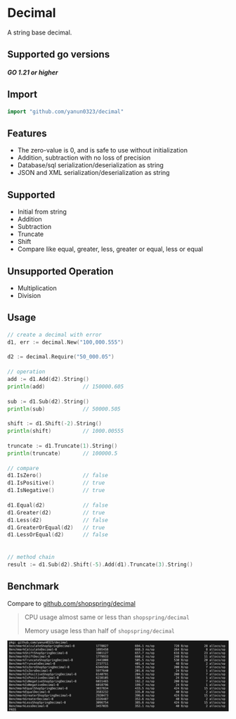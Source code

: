 # Decimal
A string base decimal.

## Supported go versions
#### _GO 1.21 or higher_

## Import
```go
import "github.com/yanun0323/decimal"
```

## Features

- The zero-value is 0, and is safe to use without initialization
- Addition, subtraction with no loss of precision
- Database/sql serialization/deserialization as string
- JSON and XML serialization/deserialization as string

## Supported
- Initial from string
- Addition
- Subtraction
- Truncate
- Shift
- Compare like equal, greater, less, greater or equal, less or equal

## Unsupported Operation
- Multiplication
- Division

## Usage
```go
// create a decimal with error
d1, err := decimal.New("100,000.555")

d2 := decimal.Require("50_000.05")

// operation
add := d1.Add(d2).String()
println(add)            // 150000.605

sub := d1.Sub(d2).String()
println(sub)            // 50000.505

shift := d1.Shift(-2).String()
println(shift)          // 1000.00555

truncate := d1.Truncate(1).String()
println(truncate)       // 100000.5

// compare
d1.IsZero()             // false
d1.IsPositive()         // true
d1.IsNegative()         // true

d1.Equal(d2)            // false
d1.Greater(d2)          // true
d1.Less(d2)             // false
d1.GreaterOrEqual(d2)   // true
d1.LessOrEqual(d2)      // false


// method chain
result := d1.Sub(d2).Shift(-5).Add(d1).Truncate(3).String()
```

## Benchmark
Compare to [github.com/shopspring/decimal](https://github.com/shopspring/decimal)
> CPU usage almost same or less than `shopspring/decimal`
>
> Memory usage less than half of `shopspring/decimal`

![Benchmark](./benchmark.png)